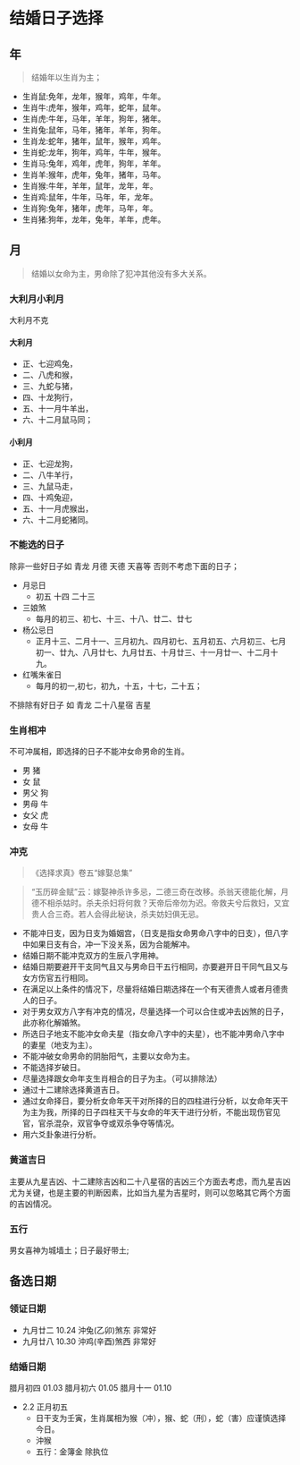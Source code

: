 # 结婚日子选择


## 年

>结婚年以生肖为主；

* 生肖鼠:免年，龙年，猴年，鸡年，牛年。
* 生肖牛:虎年，猴年，鸡年，蛇年，鼠年。
* 生肖虎:牛年，马年，羊年，狗年，猪年。
* 生肖兔:鼠年，马年，猪年，羊年，狗年。
* 生肖龙:蛇年，猪年，鼠年，猴年，鸡年。
* 生肖蛇:龙年，狗年，鸡年，牛年，猴年。
* 生肖马:兔年，鸡年，虎年，狗年，羊年。
* 生肖羊:猴年，虎年，兔年，猪年，马年。
* 生肖猴:牛年，羊年，鼠年，龙年，年。
* 生肖鸡:鼠年，牛年，马年，年，龙年。
* 生肖狗:兔年，猪年，虎年，马年，年。
* 生肖猪:狗年，龙年，兔年，羊年，虎年。
 
 

## 月

>结婚以女命为主，男命除了犯冲其他没有多大关系。


### 大利月小利月
大利月不克 

#### 大利月 
* 正、七迎鸡兔，
* 二、八虎和猴，
* 三、九蛇与猪，
* 四、十龙狗行，
* 五、十一月牛羊出，
* 六、十二月鼠马同；

#### 小利月 

* 正、七迎龙狗，
* 二、八牛羊行，
* 三、九鼠马走，
* 四、十鸡兔迎，
* 五、十一月虎猴出，
* 六、十二月蛇猪同。


 
### 不能选的日子

除非一些好日子如  青龙 月德 天德 天喜等 否则不考虑下面的日子；

 
* 月忌日
  *   初五 十四 二十三
* 三娘煞
  * 每月的初三、初七、十三、十八、廿二、廿七
* 杨公忌日
  * 正月十三、二月十一、三月初九、四月初七、五月初五、六月初三、七月初一、廿九、八月廿七、九月廿五、十月廿三、十一月廿一、十二月十九。
* 红嘴朱雀日
  * 每月的初一,初七，初九，十五，十七，二十五；


不排除有好日子 如 青龙 二十八星宿 吉星

  

### 生肖相冲
 
不可冲属相，即选择的日子不能冲女命男命的生肖。

* 男 猪
* 女 鼠
* 男父 狗
* 男母 牛
* 女父 虎
* 女母 牛
 

### 冲克

> 《选择求真》卷五“嫁娶总集”


> “玉历碎金赋”云：嫁娶神杀许多忌，二德三奇在改移。杀翁天德能化解，月德不相杀姑时。杀夫杀妇将何救？天帝后帝勿为迟。帝救夫兮后救妇，又宜贵人合三奇。若人会得此秘诀，杀夫妨妇俱无忌。
* 不能冲日支，因为日支为婚姻宫，（日支是指女命男命八字中的日支），但八字中如果日支有合，冲一下没关系，因为合能解冲。
* 结婚日期不能冲克双方的生辰八字用神。
* 结婚日期要避开干支同气且又与男命日干五行相同，亦要避开日干同气且又与女方伤官五行相同。
* 在满足以上条件的情况下，尽量将结婚日期选择在一个有天德贵人或者月德贵人的日子。
* 对于男女双方八字有冲克的情况，尽量选择一个可以合住或冲去凶煞的日子，此亦称化解婚煞。
* 所选日子地支不能冲女命夫星（指女命八字中的夫星），也不能冲男命八字中的妻星（地支为主）。
* 不能冲破女命男命的阴胎阳气，主要以女命为主。
* 不能选择岁破日。
* 尽量选择跟女命年支生肖相合的日子为主。（可以排除法）
* 通过十二建除选择黄道吉日。
* 通过女命择日，要分析女命年天干对所择的日的四柱进行分析，以女命年天干为主为我，所择的日子四柱天干与女命的年天干进行分析，不能出现伤官见官，官杀混杂，双官争夺或双杀争夺等情况。
* 用六爻卦象进行分析。


### 黄道吉日

主要从九星吉凶、十二建除吉凶和二十八星宿的吉凶三个方面去考虑，而九星吉凶尤为关键，也是主要的判断因素，比如当九星为吉星时，则可以忽略其它两个方面的吉凶情况。
 

### 五行

男女喜神为城墙土；日子最好带土;


## 备选日期

### 领证日期
   

* 九月廿二 10.24 沖兔(乙卯)煞东  非常好
* 九月廿八 10.30 沖鸡(辛酉)煞西   非常好


### 结婚日期
腊月初四 01.03
腊月初六 01.05
腊月十一 01.10



 * 2.2 正月初五
   * 日干支为壬寅，生肖属相为猴（冲），猴、蛇（刑），蛇（害）应谨慎选择今日。
   * 沖猴
   * 五行：金簿金 除执位
 